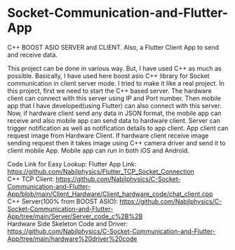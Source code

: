 # Socket-Communication-and-Flutter-App
 C++ BOOST ASIO SERVER and CLIENT. Also, a Flutter Client App to send and receive data.
 
This project can be done in various way. But, I have used C++ as much as possible. Basically, I have used here boost asio C++ library for Socket communication in client server mode. I tried to make it like a real project. In this project, first we need to start the C++ based server. The hardware client can connect with this server using IP and Port number. Then mobile app that I have developed(using Flutter) can also connect with this server. Now, if hardware client send any data in JSON format, the mobile app can receive and also mobile app can send data to hardware client. Server can trigger notification as well as notification details to app client. App client can request image from Hardware Client. If hardware client receive image sending request then it takes image using C++ camera driver and send it to client mobile App. Mobile app can run in both iOS and Android. 

Code Link for Easy Lookup: 
Flutter App Link: https://github.com/Nabilphysics/Flutter_TCP_Socket_Connection
</br>C++ TCP Client: https://github.com/Nabilphysics/C-Socket-Communication-and-Flutter-App/blob/main/Client_Hardware/Client_hardware_code/chat_client.cpp
</br>C++ Server(100% from BOOST ASIO): https://github.com/Nabilphysics/C-Socket-Communication-and-Flutter-App/tree/main/Server/Server_code_c%2B%2B
</br>Hardware Side Skeleton Code and Driver: https://github.com/Nabilphysics/C-Socket-Communication-and-Flutter-App/tree/main/hardware%20driver%20code 
